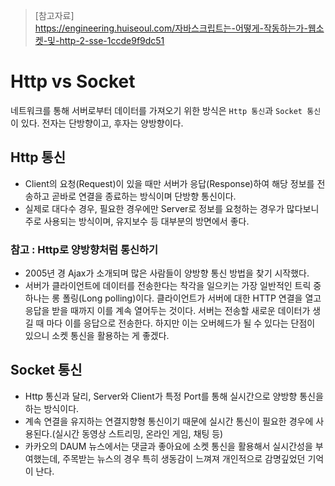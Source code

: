 
> [참고자료]  
> https://engineering.huiseoul.com/자바스크립트는-어떻게-작동하는가-웹소켓-및-http-2-sse-1ccde9f9dc51

# Http vs Socket
네트워크를 통해 서버로부터 데이터를 가져오기 위한 방식은 `Http 통신`과 `Socket 통신`이 있다. 전자는 단방향이고, 후자는 양방향이다.

## Http 통신
- Client의 요청(Request)이 있을 때만 서버가 응답(Response)하여 해당 정보를 전송하고 곧바로 연결을 종료하는 방식이며 단방향 통신이다.
- 실제로 대다수 경우, 필요한 경우에만 Server로 정보를 요청하는 경우가 많다보니 주로 사용되는 방식이며, 유지보수 등 대부분의 방면에서 좋다.

### 참고 : Http로 양방향처럼 통신하기
- 2005년 경 Ajax가 소개되며 많은 사람들이 양방향 통신 방법을 찾기 시작했다.
- 서버가 클라이언트에 데이터를 전송한다는 착각을 일으키는 가장 일반적인 트릭 중 하나는 롱 폴링(Long polling)이다. 클라이언트가 서버에 대한 HTTP 연결을 열고 응답을 받을 때까지 이를 계속 열어두는 것이다. 서버는 전송할 새로운 데이터가 생길 때 마다 이를 응답으로 전송한다. 하지만 이는 오버헤드가 될 수 있다는 단점이 있으니 소켓 통신을 활용하는 게 좋겠다.

## Socket 통신
- Http 통신과 달리, Server와 Client가 특정 Port를 통해 실시간으로 양방향 통신을 하는 방식이다.
- 계속 연결을 유지하는 연결지향형 통신이기 때문에 실시간 통신이 필요한 경우에 사용된다.(실시간 동영상 스트리밍, 온라인 게임, 채팅 등)
- 카카오의 DAUM 뉴스에서는 댓글과 좋아요에 소켓 통신을 활용해서 실시간성을 부여했는데, 주목받는 뉴스의 경우 특히 생동감이 느껴져 개인적으로 감명깊었던 기억이 난다.
